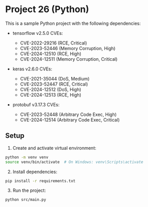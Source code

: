 # Project 26 (Python)

This is a sample Python project with the following dependencies:

- tensorflow v2.5.0
  CVEs:
  - CVE-2022-29216 (RCE, Critical)
  - CVE-2023-52446 (Memory Corruption, High)
  - CVE-2024-12510 (RCE, High)
  - CVE-2024-12511 (Memory Corruption, Critical)

- keras v2.6.0
  CVEs:
  - CVE-2021-35044 (DoS, Medium)
  - CVE-2023-52447 (RCE, Critical)
  - CVE-2024-12512 (DoS, High)
  - CVE-2024-12513 (RCE, High)

- protobuf v3.17.3
  CVEs:
  - CVE-2023-52448 (Arbitrary Code Exec, High)
  - CVE-2024-12514 (Arbitrary Code Exec, Critical)


## Setup

1. Create and activate virtual environment:
```bash
python -m venv venv
source venv/bin/activate  # On Windows: venv\Scripts\activate
```

2. Install dependencies:
```bash
pip install -r requirements.txt
```

3. Run the project:
```bash
python src/main.py
```
